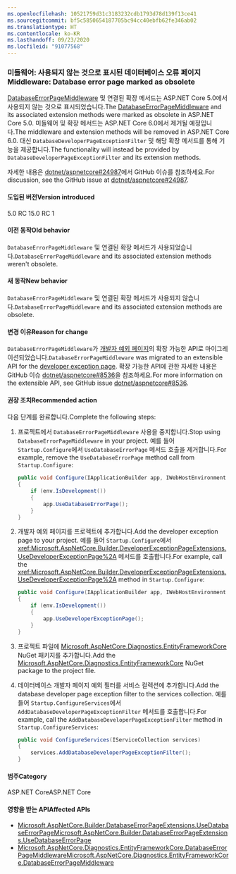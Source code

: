 ```yaml
---
ms.openlocfilehash: 10521759d31c3183232cdb1793d78d139f13ce41
ms.sourcegitcommit: bf5c5850654187705bc94cc40ebfb62fe346ab02
ms.translationtype: HT
ms.contentlocale: ko-KR
ms.lasthandoff: 09/23/2020
ms.locfileid: "91077568"
---
```

### <a name="middleware-database-error-page-marked-as-obsolete"></a><span data-ttu-id="280a6-101">미들웨어: 사용되지 않는 것으로 표시된 데이터베이스 오류 페이지</span><span class="sxs-lookup"><span data-stu-id="280a6-101">Middleware: Database error page marked as obsolete</span></span>

<span data-ttu-id="280a6-102">[DatabaseErrorPageMiddleware](/dotnet/api/microsoft.aspnetcore.diagnostics.entityframeworkcore.databaseerrorpagemiddleware?view=aspnetcore-3.0) 및 연결된 확장 메서드는 ASP.NET Core 5.0에서 사용되지 않는 것으로 표시되었습니다.</span><span class="sxs-lookup"><span data-stu-id="280a6-102">The [DatabaseErrorPageMiddleware](/dotnet/api/microsoft.aspnetcore.diagnostics.entityframeworkcore.databaseerrorpagemiddleware?view=aspnetcore-3.0) and its associated extension methods were marked as obsolete in ASP.NET Core 5.0.</span></span> <span data-ttu-id="280a6-103">미들웨어 및 확장 메서드는 ASP.NET Core 6.0에서 제거될 예정입니다.</span><span class="sxs-lookup"><span data-stu-id="280a6-103">The middleware and extension methods will be removed in ASP.NET Core 6.0.</span></span> <span data-ttu-id="280a6-104">대신 `DatabaseDeveloperPageExceptionFilter` 및 해당 확장 메서드를 통해 기능을 제공합니다.</span><span class="sxs-lookup"><span data-stu-id="280a6-104">The functionality will instead be provided by `DatabaseDeveloperPageExceptionFilter` and its extension methods.</span></span>

<span data-ttu-id="280a6-105">자세한 내용은 [dotnet/aspnetcore#24987](https://github.com/dotnet/aspnetcore/issues/24987)에서 GitHub 이슈를 참조하세요.</span><span class="sxs-lookup"><span data-stu-id="280a6-105">For discussion, see the GitHub issue at [dotnet/aspnetcore#24987](https://github.com/dotnet/aspnetcore/issues/24987).</span></span>

#### <a name="version-introduced"></a><span data-ttu-id="280a6-106">도입된 버전</span><span class="sxs-lookup"><span data-stu-id="280a6-106">Version introduced</span></span>

<span data-ttu-id="280a6-107">5.0 RC 1</span><span class="sxs-lookup"><span data-stu-id="280a6-107">5.0 RC 1</span></span>

#### <a name="old-behavior"></a><span data-ttu-id="280a6-108">이전 동작</span><span class="sxs-lookup"><span data-stu-id="280a6-108">Old behavior</span></span>

<span data-ttu-id="280a6-109">`DatabaseErrorPageMiddleware` 및 연결된 확장 메서드가 사용되었습니다.</span><span class="sxs-lookup"><span data-stu-id="280a6-109">`DatabaseErrorPageMiddleware` and its associated extension methods weren't obsolete.</span></span>

#### <a name="new-behavior"></a><span data-ttu-id="280a6-110">새 동작</span><span class="sxs-lookup"><span data-stu-id="280a6-110">New behavior</span></span>

<span data-ttu-id="280a6-111">`DatabaseErrorPageMiddleware` 및 연결된 확장 메서드가 사용되지 않습니다.</span><span class="sxs-lookup"><span data-stu-id="280a6-111">`DatabaseErrorPageMiddleware` and its associated extension methods are obsolete.</span></span>

#### <a name="reason-for-change"></a><span data-ttu-id="280a6-112">변경 이유</span><span class="sxs-lookup"><span data-stu-id="280a6-112">Reason for change</span></span>

<span data-ttu-id="280a6-113">`DatabaseErrorPageMiddleware`가 [개발자 예외 페이지](/aspnet/core/fundamentals/error-handling#developer-exception-page)의 확장 가능한 API로 마이그레이션되었습니다.</span><span class="sxs-lookup"><span data-stu-id="280a6-113">`DatabaseErrorPageMiddleware` was migrated to an extensible API for the [developer exception page](/aspnet/core/fundamentals/error-handling#developer-exception-page).</span></span> <span data-ttu-id="280a6-114">확장 가능한 API에 관한 자세한 내용은 GitHub 이슈 [dotnet/aspnetcore#8536](https://github.com/dotnet/aspnetcore/issues/8536)을 참조하세요.</span><span class="sxs-lookup"><span data-stu-id="280a6-114">For more information on the extensible API, see GitHub issue [dotnet/aspnetcore#8536](https://github.com/dotnet/aspnetcore/issues/8536).</span></span>

#### <a name="recommended-action"></a><span data-ttu-id="280a6-115">권장 조치</span><span class="sxs-lookup"><span data-stu-id="280a6-115">Recommended action</span></span>

<span data-ttu-id="280a6-116">다음 단계를 완료합니다.</span><span class="sxs-lookup"><span data-stu-id="280a6-116">Complete the following steps:</span></span>

1. <span data-ttu-id="280a6-117">프로젝트에서 `DatabaseErrorPageMiddleware` 사용을 중지합니다.</span><span class="sxs-lookup"><span data-stu-id="280a6-117">Stop using `DatabaseErrorPageMiddleware` in your project.</span></span> <span data-ttu-id="280a6-118">예를 들어 `Startup.Configure`에서 `UseDatabaseErrorPage` 메서드 호출을 제거합니다.</span><span class="sxs-lookup"><span data-stu-id="280a6-118">For example, remove the `UseDatabaseErrorPage` method call from `Startup.Configure`:</span></span>

    ```csharp
    public void Configure(IApplicationBuilder app, IWebHostEnvironment env)
    {
        if (env.IsDevelopment())
        {
            app.UseDatabaseErrorPage();
        }
    }
    ```

1. <span data-ttu-id="280a6-119">개발자 예외 페이지를 프로젝트에 추가합니다.</span><span class="sxs-lookup"><span data-stu-id="280a6-119">Add the developer exception page to your project.</span></span> <span data-ttu-id="280a6-120">예를 들어 `Startup.Configure`에서 <xref:Microsoft.AspNetCore.Builder.DeveloperExceptionPageExtensions.UseDeveloperExceptionPage%2A> 메서드를 호출합니다.</span><span class="sxs-lookup"><span data-stu-id="280a6-120">For example, call the <xref:Microsoft.AspNetCore.Builder.DeveloperExceptionPageExtensions.UseDeveloperExceptionPage%2A> method in `Startup.Configure`:</span></span>

    ```csharp
    public void Configure(IApplicationBuilder app, IWebHostEnvironment env)
    {
        if (env.IsDevelopment())
        {
            app.UseDeveloperExceptionPage();
        }
    }
    ```

1. <span data-ttu-id="280a6-121">프로젝트 파일에 [Microsoft.AspNetCore.Diagnostics.EntityFrameworkCore](https://www.nuget.org/packages/Microsoft.AspNetCore.Diagnostics.EntityFrameworkCore) NuGet 패키지를 추가합니다.</span><span class="sxs-lookup"><span data-stu-id="280a6-121">Add the [Microsoft.AspNetCore.Diagnostics.EntityFrameworkCore](https://www.nuget.org/packages/Microsoft.AspNetCore.Diagnostics.EntityFrameworkCore) NuGet package to the project file.</span></span>

1. <span data-ttu-id="280a6-122">데이터베이스 개발자 페이지 예외 필터를 서비스 컬렉션에 추가합니다.</span><span class="sxs-lookup"><span data-stu-id="280a6-122">Add the database developer page exception filter to the services collection.</span></span> <span data-ttu-id="280a6-123">예를 들어 `Startup.ConfigureServices`에서 `AddDatabaseDeveloperPageExceptionFilter` 메서드를 호출합니다.</span><span class="sxs-lookup"><span data-stu-id="280a6-123">For example, call the `AddDatabaseDeveloperPageExceptionFilter` method in `Startup.ConfigureServices`:</span></span>

    ```csharp
    public void ConfigureServices(IServiceCollection services)
    {
        services.AddDatabaseDeveloperPageExceptionFilter();
    }
    ```

#### <a name="category"></a><span data-ttu-id="280a6-124">범주</span><span class="sxs-lookup"><span data-stu-id="280a6-124">Category</span></span>

<span data-ttu-id="280a6-125">ASP.NET Core</span><span class="sxs-lookup"><span data-stu-id="280a6-125">ASP.NET Core</span></span>

#### <a name="affected-apis"></a><span data-ttu-id="280a6-126">영향을 받는 API</span><span class="sxs-lookup"><span data-stu-id="280a6-126">Affected APIs</span></span>

- [<span data-ttu-id="280a6-127">Microsoft.AspNetCore.Builder.DatabaseErrorPageExtensions.UseDatabaseErrorPage</span><span class="sxs-lookup"><span data-stu-id="280a6-127">Microsoft.AspNetCore.Builder.DatabaseErrorPageExtensions.UseDatabaseErrorPage</span></span>](/dotnet/api/microsoft.aspnetcore.builder.databaseerrorpageextensions.usedatabaseerrorpage?view=aspnetcore-3.0)
- [<span data-ttu-id="280a6-128">Microsoft.AspNetCore.Diagnostics.EntityFrameworkCore.DatabaseErrorPageMiddleware</span><span class="sxs-lookup"><span data-stu-id="280a6-128">Microsoft.AspNetCore.Diagnostics.EntityFrameworkCore.DatabaseErrorPageMiddleware</span></span>](/dotnet/api/microsoft.aspnetcore.diagnostics.entityframeworkcore.databaseerrorpagemiddleware?view=aspnetcore-3.0)

<!-- 

#### Affected APIs

- `Overload:Microsoft.AspNetCore.Builder.DatabaseErrorPageExtensions.UseDatabaseErrorPage`
- `T:Microsoft.AspNetCore.Diagnostics.EntityFrameworkCore.DatabaseErrorPageMiddleware`

-->
